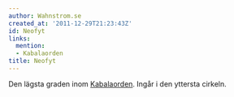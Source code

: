 ```yaml
---
author: Wahnstrom.se
created_at: '2011-12-29T21:23:43Z'
id: Neofyt
links:
  mention:
  - Kabalaorden
title: Neofyt
---
```


Den lägsta graden inom [Kabalaorden]. Ingår i den yttersta cirkeln.

  [Kabalaorden]: Kabalaorden